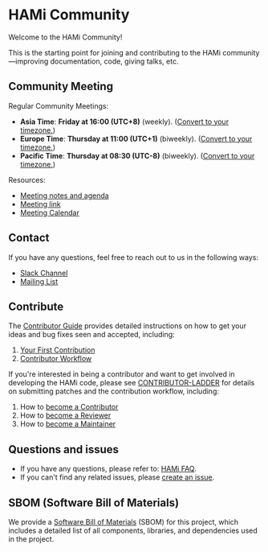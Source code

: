 # HAMi Community

Welcome to the HAMi Community!

This is the starting point for joining and contributing to the HAMi community—improving documentation, code, giving talks, etc.

## Community Meeting

Regular Community Meetings:
- **Asia Time**: **Friday at 16:00 (UTC+8)** (weekly).
  ([Convert to your timezone.](https://www.thetimezoneconverter.com/?t=14%3A30&tz=GMT%2B8&))
- **Europe Time**: **Thursday at 11:00 (UTC+1)** (biweekly).
  ([Convert to your timezone.](https://www.thetimezoneconverter.com/?t=16%3A30&tz=GMT%2B8&))
- **Pacific Time**: **Thursday at 08:30 (UTC-8)** (biweekly).
  ([Convert to your timezone.](https://www.thetimezoneconverter.com/?t=10%3A00&tz=GMT%2B8&))

Resources:
- [Meeting notes and agenda](https://docs.google.com/document/d/1YC6hco03_oXbF9IOUPJ29VWEddmITIKIfSmBX8JtGBw/edit#heading=h.g61sgp7w0d0c)
- [Meeting link](https://meeting.tencent.com/dm/Ntiwq1BICD1P)
- [Meeting Calendar](https://calendar.google.com/calendar/embed?src=hami@project-hami.com)

## Contact

If you have any questions, feel free to reach out to us in the following ways:

- [Slack Channel](https://cloud-native.slack.com/archives/C07T10BU4R2)
- [Mailing List](https://groups.google.com/forum/#!forum/hami-project)

## Contribute

The [Contributor Guide](./contributing.md) provides detailed instructions on how to get your ideas and bug fixes seen and accepted, including:

1. [Your First Contribution](./contributing.md#your-first-contribution)
2. [Contributor Workflow](./contributing.md#contributor-workflow)


If you're interested in being a contributor and want to get involved in developing the HAMi code, please see [CONTRIBUTOR-LADDER](./CONTRIBUTOR-LADDER.md#contributor) for details on submitting patches and the contribution workflow, including:

1. How to [become a Contributor](./CONTRIBUTOR-LADDER.md#contributor)
2. How to [become a Reviewer](./CONTRIBUTOR-LADDER.md#reviewer)
3. How to [become a Maintainer](./CONTRIBUTOR-LADDER.md#maintainer)

## Questions and issues

- If you have any questions, please refer to: [HAMi FAQ](https://github.com/Project-HAMi/HAMi/issues/646). 
- If you can't find any related issues, please [create an issue](https://github.com/Project-HAMi/HAMi/issues/new).

## SBOM (Software Bill of Materials)

We provide a [Software Bill of Materials](./sbom.md) (SBOM) for this project, which includes a detailed list of all components, libraries, and dependencies used in the project.
